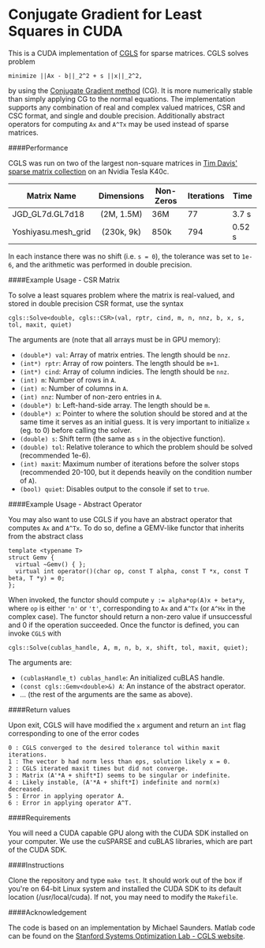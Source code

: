 Conjugate Gradient for Least Squares in CUDA
===========================================

This is a CUDA implementation of [CGLS](http://web.stanford.edu/group/SOL/software/cgls) for sparse matrices. CGLS solves problem

```
minimize ||Ax - b||_2^2 + s ||x||_2^2,
```

by using the [Conjugate Gradient method](http://en.wikipedia.org/wiki/Conjugate_gradient_method) (CG). It is more numerically stable than simply applying CG to the normal equations. The implementation supports any combination of real and complex valued matrices, CSR and CSC format, and single and double precision. Additionally abstract operators for computing `Ax` and `A^Tx` may be used instead of sparse matrices.

####Performance

CGLS was run on two of the largest non-square matrices in [Tim Davis' sparse matrix collection](http://www.cise.ufl.edu/research/sparse/matrices) on an Nvidia Tesla K40c. 

| Matrix Name          |  Dimensions      | Non-Zeros      | Iterations | Time  |
|----------------------|:----------------:|----------------|------------|-------|
| JGD_GL7d.GL7d18      | (2M, 1.5M)       | 36M            | 77         | 3.7 s |
| Yoshiyasu.mesh_grid  | (230k, 9k)       | 850k           | 794        | 0.52 s|

In each instance there was no shift (i.e. `s = 0`), the tolerance was set to `1e-6`, and the arithmetic was performed in double precision.


####Example Usage - CSR Matrix

To solve a least squares problem where the matrix is real-valued, and stored in double precision CSR format, use the syntax

```
cgls::Solve<double, cgls::CSR>(val, rptr, cind, m, n, nnz, b, x, s, tol, maxit, quiet)
```
The arguments are (note that all arrays must be in GPU memory):

  + `(double*) val`: Array of matrix entries. The length should be `nnz`.
  + `(int*) rptr`: Array of row pointers. The length should be `m+1`.
  + `(int*) cind`: Array of column indicies. The length should be `nnz`.
  + `(int) m`: Number of rows in `A`.
  + `(int) n`: Number of columns in `A`.
  + `(int) nnz`: Number of non-zero entries in `A`.
  + `(double*) b`: Left-hand-side array. The length should be `m`.
  + `(double*) x`: Pointer to where the solution should be stored and at the same time it serves as an initial guess. It is very important to initialize `x` (eg. to 0) before calling the solver.
  + `(double) s`: Shift term (the same as `s` in the objective function).
  + `(double) tol`: Relative tolerance to which the problem should be solved (recommended 1e-6).
  + `(int) maxit`: Maximum number of iterations before the solver stops (recommended 20-100, but it depends heavily on the condition number of `A`).
  + `(bool) quiet`: Disables output to the console if set to `true`.
  
####Example Usage - Abstract Operator

You may also want to use CGLS if you have an abstract operator that computes `Ax` and `A^Tx`. To do so, define a GEMV-like functor that inherits from the abstract class

```
template <typename T>
struct Gemv {
  virtual ~Gemv() { };
  virtual int operator()(char op, const T alpha, const T *x, const T beta, T *y) = 0;
};
```
When invoked, the functor should compute `y := alpha*op(A)x + beta*y`, where `op` is either `'n'` or `'t'`, corresponding to `Ax` and `A^Tx` (or `A^Hx` in the complex case). The functor should return a non-zero value if unsuccessful and 0 if the operation succeeded. Once the functor is defined, you can invoke `CGLS` with 

```
cgls::Solve(cublas_handle, A, m, n, b, x, shift, tol, maxit, quiet);
```

The arguments are:

  + `(cublasHandle_t) cublas_handle`: An initialized cuBLAS handle.
  + `(const cgls::Gemv<double>&) A`: An instance of the abstract operator.
  + ... (the rest of the arguments are the same as above).
  
####Return values

Upon exit, CGLS will have modified the `x` argument and return an `int` flag corresponding to one of the error codes

    0 : CGLS converged to the desired tolerance tol within maxit iterations.
    1 : The vector b had norm less than eps, solution likely x = 0.
    2 : CGLS iterated maxit times but did not converge.
    3 : Matrix (A'*A + shift*I) seems to be singular or indefinite.
    4 : Likely instable, (A'*A + shift*I) indefinite and norm(x) decreased.
    5 : Error in applying operator A.
    6 : Error in applying operator A^T.

####Requirements

You will need a CUDA capable GPU along with the CUDA SDK installed on your computer. We use the  cuSPARSE and cuBLAS libraries, which are part of the CUDA SDK.

####Instructions

Clone the repository and type `make test`. It should work out of the box if you're on 64-bit Linux system and installed the CUDA SDK to its default location (/usr/local/cuda). If not, you may need to modify the `Makefile`.

####Acknowledgement

The code is based on an implementation by Michael Saunders. Matlab code can be found on the [Stanford Systems Optimization Lab - CGLS website](http://web.stanford.edu/group/SOL/software/cgls/).

